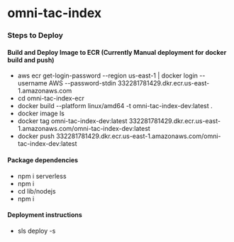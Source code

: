 # omni-tac-index

### Steps to Deploy
#### Build and Deploy Image to ECR (Currently Manual deployment for docker build and push)
* aws ecr get-login-password --region us-east-1 | docker login --username AWS --password-stdin 332281781429.dkr.ecr.us-east-1.amazonaws.com
* cd omni-tac-index-ecr
* docker build --platform linux/amd64 -t omni-tac-index-dev:latest .
* docker image ls
* docker tag omni-tac-index-dev:latest 332281781429.dkr.ecr.us-east-1.amazonaws.com/omni-tac-index-dev:latest
* docker push 332281781429.dkr.ecr.us-east-1.amazonaws.com/omni-tac-index-dev:latest


#### Package dependencies 
* npm i serverless
* npm i
* cd lib/nodejs
* npm i

#### Deployment instructions 
* sls deploy -s <stage>

